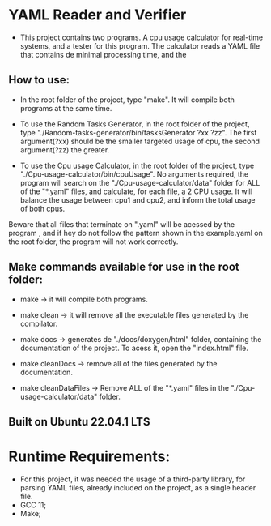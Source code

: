 # YAML Reader and Verifier
- This project contains two programs. A cpu usage calculator for real-time systems, and a tester for this program.
The calculator reads a YAML file that contains de minimal processing time, and the 



## How to use:
- In the root folder of the project, type "make". It will compile both programs at the same time.

- To use the Random Tasks Generator, in the root folder of the project, type "./Random-tasks-generator/bin/tasksGenerator ?xx ?zz". The first argument(?xx) should be the smaller targeted usage of cpu, the second argument(?zz) the greater.

- To use the Cpu usage Calculator, in the root folder of the project, type "./Cpu-usage-calculator/bin/cpuUsage". No arguments required, the program will search on the "./Cpu-usage-calculator/data" folder for ALL of the "*.yaml" files, and calculate, for each file, a 2 CPU usage. It will balance the usage between cpu1 and cpu2, and inform the total usage of both cpus.

Beware that all files that terminate on ".yaml" will be acessed by the program , and if hey do not follow the pattern shown in the example.yaml on the root folder, the program will not work correctly.

## Make commands available for use in the root folder:
- make -> it will compile both programs.
- make clean -> it will remove all the executable files generated by the compilator.

- make docs -> generates de "./docs/doxygen/html" folder, containing the documentation of the project. To acess it, open the "index.html" file.

- make cleanDocs -> remove all of the files generated by the documentation.

- make cleanDataFiles -> Remove ALL of the "*.yaml" files in the "./Cpu-usage-calculator/data" folder.



## Built on Ubuntu 22.04.1 LTS

# Runtime Requirements:
- For this project, it was needed the usage of a third-party library, for parsing YAML files, already included on the project, as a single header file.
- GCC 11;
- Make;

